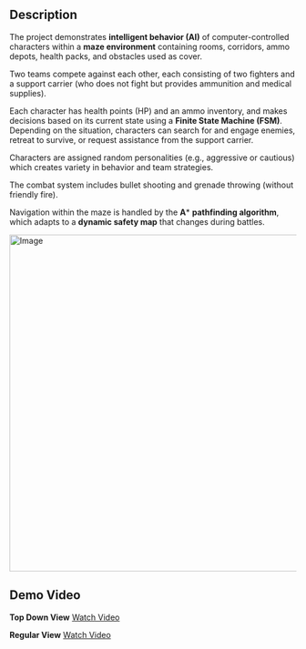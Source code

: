 ## Description
The project demonstrates **intelligent behavior (AI)** of computer-controlled characters within a **maze environment** containing rooms, corridors, ammo depots, health packs, and obstacles used as cover.  

Two teams compete against each other, each consisting of two fighters and a support carrier (who does not fight but provides ammunition and medical supplies).  

Each character has health points (HP) and an ammo inventory, and makes decisions based on its current state using a **Finite State Machine (FSM)**. Depending on the situation, characters can search for and engage enemies, retreat to survive, or request assistance from the support carrier.  

Characters are assigned random personalities (e.g., aggressive or cautious) which creates variety in behavior and team strategies.  

The combat system includes bullet shooting and grenade throwing (without friendly fire).  

Navigation within the maze is handled by the **A*** **pathfinding algorithm**, which adapts to a **dynamic safety map** that changes during battles.  

<img width="886" height="592" alt="Image" src="https://github.com/user-attachments/assets/826639cd-7300-4060-80e3-1c6e7fa0275a" />


## Demo Video 
**Top Down View** 
[Watch Video](https://drive.google.com/file/d/1Kwlkip6awJUtYOPsDzTCHWr31AzCyHZX/view?usp=drive_link)


**Regular View**
[Watch Video](https://drive.google.com/file/d/1elboNYjhBmRCh4iJN6ciqsgSBRRw9t2S/view?usp=drive_link)
